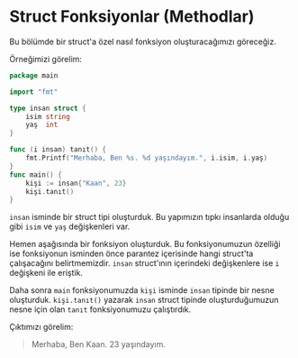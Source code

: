 # Struct Fonksiyonlar \(Methodlar\)

Bu bölümde bir struct'a özel nasıl fonksiyon oluşturacağımızı göreceğiz.

Örneğimizi görelim:

```go
package main

import "fmt"

type insan struct {
	isim string
	yaş  int
}

func (i insan) tanıt() {
	fmt.Printf("Merhaba, Ben %s. %d yaşındayım.", i.isim, i.yaş)
}
func main() {
	kişi := insan{"Kaan", 23}
	kişi.tanıt()
}
```

`insan` isminde bir struct tipi oluşturduk. Bu yapımızın tıpkı insanlarda olduğu gibi `isim` ve `yaş` değişkenleri var.

Hemen aşağısında bir fonksiyon oluşturduk. Bu fonksiyonumuzun özelliği ise fonksiyonun isminden önce parantez içerisinde hangi struct'ta çalışacağını belirtmemizdir. `insan` struct'ının içerindeki değişkenlere ise `i` değişkeni ile eriştik.

Daha sonra `main` fonksiyonumuzda `kişi` isminde `insan` tipinde bir nesne oluşturduk. `kişi.tanıt()` yazarak `insan` struct tipinde oluşturduğumuzun nesne için olan `tanıt` fonksiyonumuzu çalıştırdık.

Çıktımızı görelim:

> Merhaba, Ben Kaan. 23 yaşındayım.


